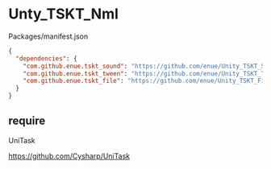# Unty_TSKT_Nml

Packages/manifest.json

```json
{
  "dependencies": {
    "com.github.enue.tskt_sound": "https://github.com/enue/Unity_TSKT_Sound.git",
    "com.github.enue.tskt_tween": "https://github.com/enue/Unity_TSKT_Tween.git",
    "com.github.enue.tskt_file": "https://github.com/enue/Unity_TSKT_File.git"
  }
}
```

## require
UniTask

https://github.com/Cysharp/UniTask

